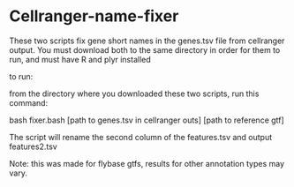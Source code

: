 # Cellranger-name-fixer
These two scripts fix gene short names in the genes.tsv file from cellranger output.  You must download both to the same directory in order for them to run, and must have R and plyr installed

to run:

from the directory where you downloaded these two scripts, run this command:

bash fixer.bash [path to genes.tsv in cellranger outs] [path to reference gtf] 

The script will rename the second column of the features.tsv and output features2.tsv

Note: this was made for flybase gtfs, results for other annotation types may vary.
